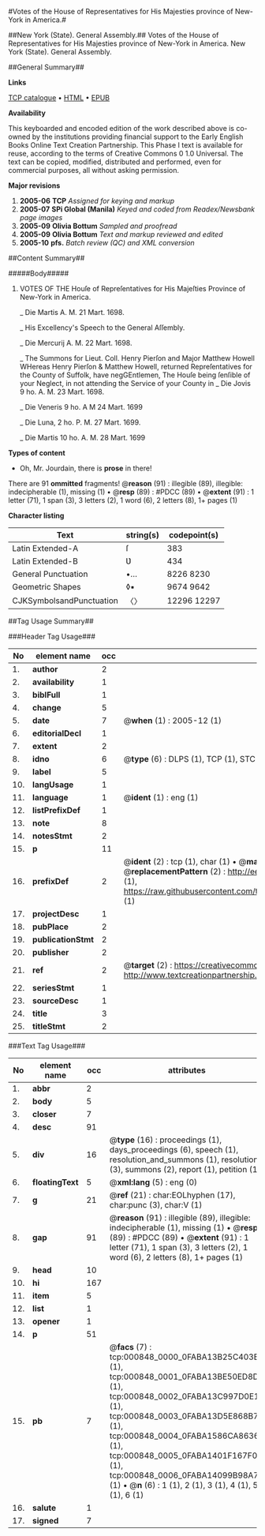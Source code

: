 #Votes of the House of Representatives for His Majesties province of New-York in America.#

##New York (State). General Assembly.##
Votes of the House of Representatives for His Majesties province of New-York in America.
New York (State). General Assembly.

##General Summary##

**Links**

[TCP catalogue](http://www.ota.ox.ac.uk/tcp/)  • 
[HTML](http://tei.it.ox.ac.uk/tcp/Texts-HTML/free/N00/N00702.html)  • 
[EPUB](http://tei.it.ox.ac.uk/tcp/Texts-EPUB/free/N00/N00702.epub)

**Availability**

This keyboarded and encoded edition of the
	       work described above is co-owned by the institutions
	       providing financial support to the Early English Books
	       Online Text Creation Partnership. This Phase I text is
	       available for reuse, according to the terms of Creative
	       Commons 0 1.0 Universal. The text can be copied,
	       modified, distributed and performed, even for
	       commercial purposes, all without asking permission.

**Major revisions**

1. __2005-06__ __TCP__ *Assigned for keying and markup*
1. __2005-07__ __SPi Global (Manila)__ *Keyed and coded from Readex/Newsbank page images*
1. __2005-09__ __Olivia Bottum__ *Sampled and proofread*
1. __2005-09__ __Olivia Bottum__ *Text and markup reviewed and edited*
1. __2005-10__ __pfs.__ *Batch review (QC) and XML conversion*

##Content Summary##

#####Body#####

1. VOTES OF THE Houſe of Repreſentatives for His Majeſties Province of New-York in America.

    _ Die Martis A. M. 21 Mart. 1698.

    _ His Excellency's Speech to the General Aſſembly.

    _ Die Mercurij A. M. 22 Mart. 1698.

    _ The Summons for Lieut. Coll. Henry Pierſon and Major Matthew Howell
WHereas Henry Pierſon & Matthew Howell, returned Repreſentatives for the County of Suffolk, have negGEntlemen, The Houſe being ſenſible of your Neglect, in not attending the Service of your County in 
    _ Die Jovis 9 ho. A. M. 23 Mart. 1698.

    _ Die Veneris 9 ho. A M 24 Mart. 1699

    _ Die Luna, 2 ho. P. M. 27 Mart. 1699.

    _ Die Martis 10 ho. A. M. 28 Mart. 1699

**Types of content**

  * Oh, Mr. Jourdain, there is **prose** in there!

There are 91 **ommitted** fragments! 
 @__reason__ (91) : illegible (89), illegible: indecipherable (1), missing (1)  •  @__resp__ (89) : #PDCC (89)  •  @__extent__ (91) : 1 letter (71), 1 span (3), 3 letters (2), 1 word (6), 2 letters (8), 1+ pages (1)

**Character listing**


|Text|string(s)|codepoint(s)|
|---|---|---|
|Latin Extended-A|ſ|383|
|Latin Extended-B|Ʋ|434|
|General Punctuation|•…|8226 8230|
|Geometric Shapes|◊▪|9674 9642|
|CJKSymbolsandPunctuation|〈〉|12296 12297|

##Tag Usage Summary##

###Header Tag Usage###

|No|element name|occ|attributes|
|---|---|---|---|
|1.|__author__|2||
|2.|__availability__|1||
|3.|__biblFull__|1||
|4.|__change__|5||
|5.|__date__|7| @__when__ (1) : 2005-12 (1)|
|6.|__editorialDecl__|1||
|7.|__extent__|2||
|8.|__idno__|6| @__type__ (6) : DLPS (1), TCP (1), STC (1), NOTIS (1), IMAGE-SET (1), EVANS-CITATION (1)|
|9.|__label__|5||
|10.|__langUsage__|1||
|11.|__language__|1| @__ident__ (1) : eng (1)|
|12.|__listPrefixDef__|1||
|13.|__note__|8||
|14.|__notesStmt__|2||
|15.|__p__|11||
|16.|__prefixDef__|2| @__ident__ (2) : tcp (1), char (1)  •  @__matchPattern__ (2) : ([0-9\-]+):([0-9IVX]+) (1), (.+) (1)  •  @__replacementPattern__ (2) : http://eebo.chadwyck.com/downloadtiff?vid=$1&page=$2 (1), https://raw.githubusercontent.com/textcreationpartnership/Texts/master/tcpchars.xml#$1 (1)|
|17.|__projectDesc__|1||
|18.|__pubPlace__|2||
|19.|__publicationStmt__|2||
|20.|__publisher__|2||
|21.|__ref__|2| @__target__ (2) : https://creativecommons.org/publicdomain/zero/1.0/ (1), http://www.textcreationpartnership.org/docs/. (1)|
|22.|__seriesStmt__|1||
|23.|__sourceDesc__|1||
|24.|__title__|3||
|25.|__titleStmt__|2||


###Text Tag Usage###

|No|element name|occ|attributes|
|---|---|---|---|
|1.|__abbr__|2||
|2.|__body__|5||
|3.|__closer__|7||
|4.|__desc__|91||
|5.|__div__|16| @__type__ (16) : proceedings (1), days_proceedings (6), speech (1), resolution_and_summons (1), resolution (3), summons (2), report (1), petition (1)|
|6.|__floatingText__|5| @__xml:lang__ (5) : eng (0)|
|7.|__g__|21| @__ref__ (21) : char:EOLhyphen (17), char:punc (3), char:V (1)|
|8.|__gap__|91| @__reason__ (91) : illegible (89), illegible: indecipherable (1), missing (1)  •  @__resp__ (89) : #PDCC (89)  •  @__extent__ (91) : 1 letter (71), 1 span (3), 3 letters (2), 1 word (6), 2 letters (8), 1+ pages (1)|
|9.|__head__|10||
|10.|__hi__|167||
|11.|__item__|5||
|12.|__list__|1||
|13.|__opener__|1||
|14.|__p__|51||
|15.|__pb__|7| @__facs__ (7) : tcp:000848_0000_0FABA13B25C403B8 (1), tcp:000848_0001_0FABA13BE50ED8D0 (1), tcp:000848_0002_0FABA13C997D0E10 (1), tcp:000848_0003_0FABA13D5E868B70 (1), tcp:000848_0004_0FABA1586CA86368 (1), tcp:000848_0005_0FABA1401F167F00 (1), tcp:000848_0006_0FABA14099B98A70 (1)  •  @__n__ (6) : 1 (1), 2 (1), 3 (1), 4 (1), 5 (1), 6 (1)|
|16.|__salute__|1||
|17.|__signed__|7||
